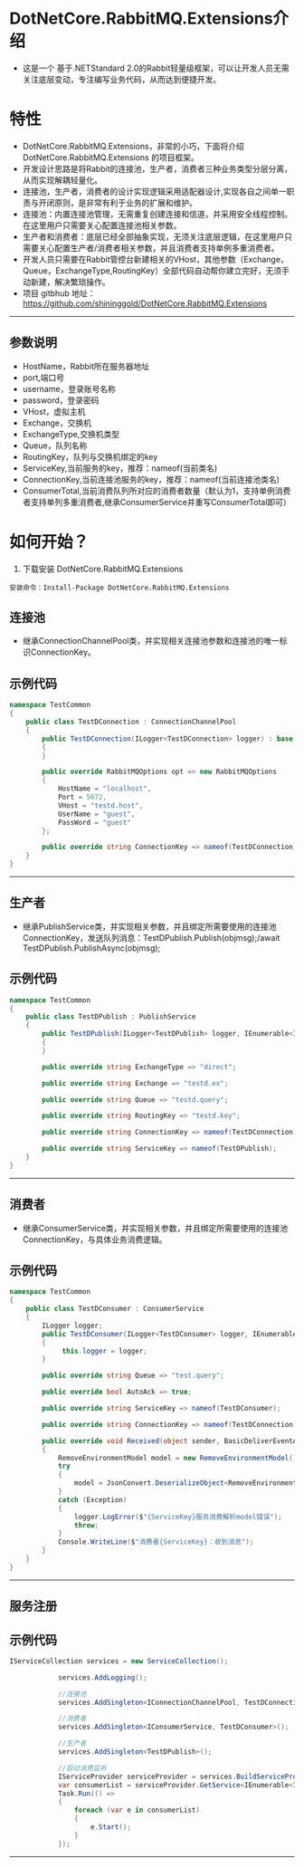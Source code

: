 
# DotNetCore.RabbitMQ.Extensions介绍

* 这是一个 基于.NETStandard 2.0的Rabbit轻量级框架，可以让开发人员无需关注底层变动，专注编写业务代码，从而达到便捷开发。

# 特性

* DotNetCore.RabbitMQ.Extensions，非常的小巧，下面将介绍 DotNetCore.RabbitMQ.Extensions 的项目框架。
* 开发设计思路是将Rabbit的连接池，生产者，消费者三种业务类型分层分离，从而实现解耦轻量化。
* 连接池，生产者，消费者的设计实现逻辑采用适配器设计,实现各自之间单一职责与开闭原则，是非常有利于业务的扩展和维护。
* 连接池：内置连接池管理，无需重复创建连接和信道，并采用安全线程控制。在这里用户只需要关心配置连接池相关参数。
* 生产者和消费者：底层已经全部抽象实现，无须关注底层逻辑，在这里用户只需要关心配置生产者/消费者相关参数，并且消费者支持单例多重消费者。
* 开发人员只需要在Rabbit管控台新建相关的VHost，其他参数（Exchange，Queue，ExchangeType,RoutingKey）全部代码自动帮你建立完好，无须手动新建，解决繁琐操作。
* 项目 gitbhub 地址：<https://github.com/shininggold/DotNetCore.RabbitMQ.Extensions>

---


## 参数说明

*  HostName，Rabbit所在服务器地址
*  port,端口号
*  username，登录账号名称
*  password，登录密码
*  VHost，虚拟主机
*  Exchange，交换机
*  ExchangeType,交换机类型
*  Queue，队列名称
*  RoutingKey，队列与交换机绑定的key
*  ServiceKey,当前服务的key，推荐：nameof(当前类名)
*  ConnectionKey,当前连接池服务的key，推荐：nameof(当前连接池类名)
*  ConsumerTotal,当前消费队列所对应的消费者数量（默认为1，支持单例消费者支持单列多重消费者,继承ConsumerService并重写ConsumerTotal即可）
# 如何开始？



1. 下载安装 DotNetCore.RabbitMQ.Extensions

```
安装命令：Install-Package DotNetCore.RabbitMQ.Extensions
```
    

## 连接池

* 继承ConnectionChannelPool类，并实现相关连接池参数和连接池的唯一标识ConnectionKey。

## 示例代码

``` C#
namespace TestCommon
{
    public class TestDConnection : ConnectionChannelPool
    {
        public TestDConnection(ILogger<TestDConnection> logger) : base(logger)
        {
        }

        public override RabbitMQOptions opt => new RabbitMQOptions
        {
            HostName = "localhost",
            Port = 5672,
            VHost = "testd.host",
            UserName = "guest",
            PassWord = "guest"
        };

        public override string ConnectionKey => nameof(TestDConnection);
    }
}
```

---

## 生产者

* 继承PublishService类，并实现相关参数，并且绑定所需要使用的连接池ConnectionKey，发送队列消息：TestDPublish.Publish(objmsg);/await TestDPublish.PublishAsync(objmsg);

## 示例代码

``` C#
namespace TestCommon
{
    public class TestDPublish : PublishService
    {
        public TestDPublish(ILogger<TestDPublish> logger, IEnumerable<IConnectionChannelPool> connectionList) : base(logger, connectionList)
        {
        }

        public override string ExchangeType => "direct";

        public override string Exchange => "testd.ex";

        public override string Queue => "testd.query";

        public override string RoutingKey => "testd.key";

        public override string ConnectionKey => nameof(TestDConnection);

        public override string ServiceKey => nameof(TestDPublish);
    }
}
```

---

## 消费者

* 继承ConsumerService类，并实现相关参数，并且绑定所需要使用的连接池ConnectionKey，与具体业务消费逻辑。

## 示例代码

``` C#
namespace TestCommon
{
    public class TestDConsumer : ConsumerService
    {
        ILogger logger;
        public TestDConsumer(ILogger<TestDConsumer> logger, IEnumerable<IConnectionChannelPool> connectionList) : base(logger, connectionList)
        {
             this.logger = logger;
        }

        public override string Queue => "test.query";

        public override bool AutoAck => true;

        public override string ServiceKey => nameof(TestDConsumer);

        public override string ConnectionKey => nameof(TestDConnection);

        public override void Received(object sender, BasicDeliverEventArgs e)
        {
            RemoveEnvironmentModel model = new RemoveEnvironmentModel();
            try
            {
                model = JsonConvert.DeserializeObject<RemoveEnvironmentModel>(Encoding.UTF8.GetString(e.Body));
            }
            catch (Exception)
            {
                logger.LogError($"{ServiceKey}服务消费解析model错误");
                throw;
            }
            Console.WriteLine($"消费者{ServiceKey}：收到消息");
        }
    }
}
```

---

## 服务注册


## 示例代码

``` C#
IServiceCollection services = new ServiceCollection();

            services.AddLogging();

            //连接池
            services.AddSingleton<IConnectionChannelPool, TestDConnection>();

            //消费者
            services.AddSingleton<IConsumerService, TestDConsumer>();

            //生产者
            services.AddSingleton<TestDPublish>();

            //启动消费监听
            IServiceProvider serviceProvider = services.BuildServiceProvider();
            var consumerList = serviceProvider.GetService<IEnumerable<IConsumerService>>();
            Task.Run(() =>
            {
                foreach (var e in consumerList)
                {
                    e.Start();
                }
            });


```

---
